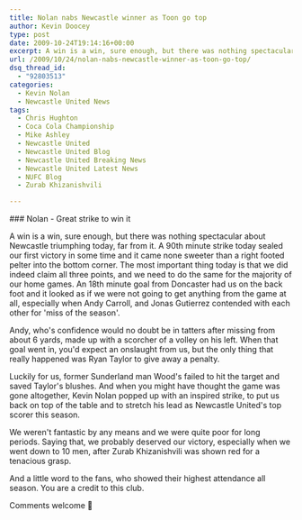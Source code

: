 ```yaml
---
title: Nolan nabs Newcastle winner as Toon go top
author: Kevin Doocey
type: post
date: 2009-10-24T19:14:16+00:00
excerpt: A win is a win, sure enough, but there was nothing spectacular about Newcastle..
url: /2009/10/24/nolan-nabs-newcastle-winner-as-toon-go-top/
dsq_thread_id:
  - "92803513"
categories:
  - Kevin Nolan
  - Newcastle United News
tags:
  - Chris Hughton
  - Coca Cola Championship
  - Mike Ashley
  - Newcastle United
  - Newcastle United Blog
  - Newcastle United Breaking News
  - Newcastle United Latest News
  - NUFC Blog
  - Zurab Khizanishvili

---
```

### Nolan - Great strike to win it

A win is a win, sure enough, but there was nothing spectacular about Newcastle triumphing today, far from it. A 90th minute strike today sealed our first victory in some time and it came none sweeter than a right footed pelter into the bottom corner. The most important thing today is that we did indeed claim all three points, and we need to do the same for the majority of our home  games. An 18th minute goal from Doncaster had us on the back foot and it looked as if we were not going to get anything from the game at all, especially when Andy Carroll, and Jonas Gutierrez contended with each other for 'miss of the season'.

Andy, who's confidence would no doubt be in tatters after missing from about 6 yards, made up with a scorcher of a volley on his left. When that goal went in, you'd expect an onslaught from us, but the only thing that really happened was Ryan Taylor to give away a penalty.

Luckily for us, former Sunderland man Wood's failed to hit the target and saved Taylor's blushes. And when you might have thought the game was gone altogether, Kevin Nolan popped up with an inspired strike, to put us back on top of the table and to stretch his lead as Newcastle United's top scorer this season.

We weren't fantastic by any means and we were quite poor for long periods. Saying that, we probably deserved our victory, especially when we went down to 10 men, after Zurab Khizanishvili was shown red for a tenacious grasp.

And a little word to the fans, who showed their highest attendance all season. You are a credit to this club.

Comments welcome 🙂
